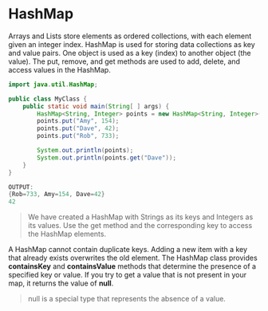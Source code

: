 # HashMap

Arrays and Lists store elements as ordered collections, with each element given an integer index.
HashMap is used for storing data collections as key and value pairs. One object is used as a key (index) to another object (the value).
The put, remove, and get methods are used to add, delete, and access values in the HashMap.

```java
import java.util.HashMap;

public class MyClass {
    public static void main(String[ ] args) {
        HashMap<String, Integer> points = new HashMap<String, Integer>();
        points.put("Amy", 154);
        points.put("Dave", 42);
        points.put("Rob", 733);

        System.out.println(points);
        System.out.println(points.get("Dave"));
    }
}

OUTPUT:
{Rob=733, Amy=154, Dave=42}
42
```

> We have created a HashMap with Strings as its keys and Integers as its values.
> Use the get method and the corresponding key to access the HashMap elements.

A HashMap cannot contain duplicate keys. Adding a new item with a key that already exists overwrites the old element.
The HashMap class provides **containsKey** and **containsValue** methods that determine the presence of a specified key or value.
If you try to get a value that is not present in your map, it returns the value of **null**.

> null is a special type that represents the absence of a value.
